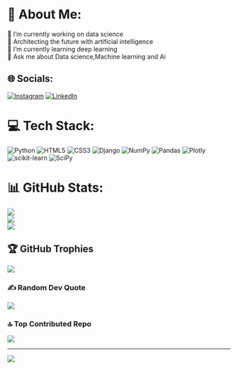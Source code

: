 
# 💫 About Me:
🔭 I’m currently working on data science<br>🤝 Architecting the future with artificial intelligence <br>🌱 I’m currently learning deep learning<br>💬 Ask me about Data science,Machine learning and Ai

## 🌐 Socials:
[![Instagram](https://img.shields.io/badge/Instagram-%23E4405F.svg?logo=Instagram&logoColor=white)](https://instagram.com/sava__d) [![LinkedIn](https://img.shields.io/badge/LinkedIn-%230077B5.svg?logo=linkedin&logoColor=white)](https://linkedin.com/in/muhammed-savad-68686723a) 

# 💻 Tech Stack:
![Python](https://img.shields.io/badge/python-3670A0?style=for-the-badge&logo=python&logoColor=ffdd54) ![HTML5](https://img.shields.io/badge/html5-%23E34F26.svg?style=for-the-badge&logo=html5&logoColor=white) ![CSS3](https://img.shields.io/badge/css3-%231572B6.svg?style=for-the-badge&logo=css3&logoColor=white) ![Django](https://img.shields.io/badge/django-%23092E20.svg?style=for-the-badge&logo=django&logoColor=white) ![NumPy](https://img.shields.io/badge/numpy-%23013243.svg?style=for-the-badge&logo=numpy&logoColor=white) ![Pandas](https://img.shields.io/badge/pandas-%23150458.svg?style=for-the-badge&logo=pandas&logoColor=white) ![Plotly](https://img.shields.io/badge/Plotly-%233F4F75.svg?style=for-the-badge&logo=plotly&logoColor=white) ![scikit-learn](https://img.shields.io/badge/scikit--learn-%23F7931E.svg?style=for-the-badge&logo=scikit-learn&logoColor=white) ![SciPy](https://img.shields.io/badge/SciPy-%230C55A5.svg?style=for-the-badge&logo=scipy&logoColor=%white)
# 📊 GitHub Stats:
![](https://github-readme-stats.vercel.app/api?username=S4vad&theme=nightowl&hide_border=true&include_all_commits=false&count_private=false)<br/>
![](https://github-readme-streak-stats.herokuapp.com/?user=S4vad&theme=nightowl&hide_border=true)<br/>
![](https://github-readme-stats.vercel.app/api/top-langs/?username=S4vad&theme=nightowl&hide_border=true&include_all_commits=false&count_private=false&layout=compact)

## 🏆 GitHub Trophies
![](https://github-profile-trophy.vercel.app/?username=S4vad&theme=algolia&no-frame=false&no-bg=false&margin-w=4)

### ✍️ Random Dev Quote
![](https://quotes-github-readme.vercel.app/api?type=horizontal&theme=radical)

### 🔝 Top Contributed Repo
![](https://github-contributor-stats.vercel.app/api?username=S4vad&limit=5&theme=tokyonight&combine_all_yearly_contributions=true)

---
[![](https://visitcount.itsvg.in/api?id=S4vad&icon=0&color=1)](https://visitcount.itsvg.in)

<!-- Proudly created with GPRM ( https://gprm.itsvg.in ) -->
